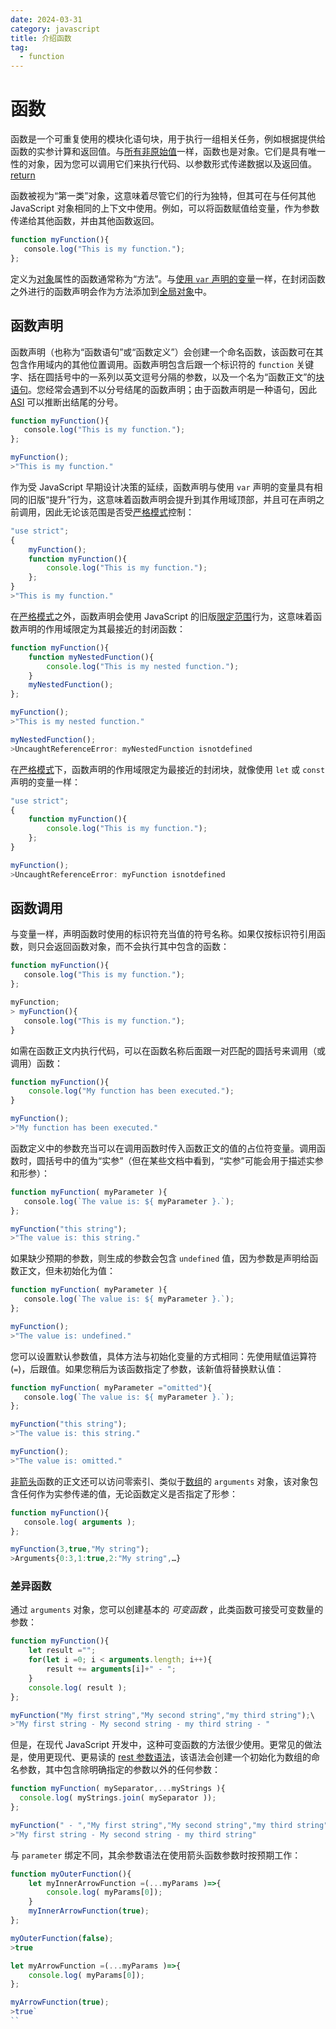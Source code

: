 ```yaml
---
date: 2024-03-31
category: javascript
title: 介绍函数
tag:
  - function
---
```

# 函数

函数是一个可重复使用的模块化语句块，用于执行一组相关任务，例如根据提供给函数的实参计算和返回值。与[所有非原始值](/web/javascript/objects)一样，函数也是对象。它们是具有唯一性的对象，因为您可以调用它们来执行代码、以参数形式传递数据以及返回值。[return](/web/javascript/functions/return)

函数被视为“第一类”对象，这意味着尽管它们的行为独特，但其可在与任何其他 JavaScript 对象相同的上下文中使用。例如，可以将函数赋值给变量，作为参数传递给其他函数，并由其他函数返回。

```javascript
function myFunction(){
   console.log("This is my function.");
};
```

定义为[对象](/web/javascript/objects)属性的函数通常称为“方法”。与[使用 `var` 声明的变量](/web/javascript/data-types/variable)一样，在封闭函数之外进行的函数声明会作为方法添加到[全局对象](/web/javascript/data-types/variable#global-scope)中。

## 函数声明

函数声明（也称为“函数语句”或“函数定义”）会创建一个命名函数，该函数可在其包含作用域内的其他位置调用。函数声明包含后跟一个标识符的 `function` 关键字、括在圆括号中的一系列以英文逗号分隔的参数，以及一个名为“函数正文”的[块语句](/web/javascript/introduction#block-statements)。您经常会遇到不以分号结尾的函数声明；由于函数声明是一种语句，因此 [ASI](/web/javascript/appendix#ASI) 可以推断出结尾的分号。

```javascript
function myFunction(){
   console.log("This is my function.");
};

myFunction();
>"This is my function."
```

作为受 JavaScript 早期设计决策的延续，函数声明与使用 `var` 声明的变量具有相同的旧版“提升”行为，这意味着函数声明会提升到其作用域顶部，并且可在声明之前调用，因此无论该范围是否受[严格模式](/web/javascript/appendix#strict-mode)控制：

```javascript
"use strict";
{
    myFunction();
    function myFunction(){
        console.log("This is my function.");
    };
}
>"This is my function."
```

在[严格模式](/web/javascript/appendix#strict-mode)之外，函数声明会使用 JavaScript 的旧版[限定范围](/web/javascript/data-types/variable#scope)行为，这意味着函数声明的作用域限定为其最接近的封闭函数：

```javascript
function myFunction(){
    function myNestedFunction(){
        console.log("This is my nested function.");
    }
    myNestedFunction();
};

myFunction();
>"This is my nested function."

myNestedFunction();
>UncaughtReferenceError: myNestedFunction isnotdefined
```

在[严格模式](/web/javascript/appendix#strict-mode)下，函数声明的作用域限定为最接近的封闭块，就像使用 `let` 或 `const` 声明的变量一样：

```javascript
"use strict";
{
    function myFunction(){
        console.log("This is my function.");
    };
}

myFunction();
>UncaughtReferenceError: myFunction isnotdefined
```

## 函数调用

与变量一样，声明函数时使用的标识符充当值的符号名称。如果仅按标识符引用函数，则只会返回函数对象，而不会执行其中包含的函数：

```javascript
function myFunction(){
   console.log("This is my function.");
};

myFunction;
> myFunction(){
   console.log("This is my function.");
}
```

如需在函数正文内执行代码，可以在函数名称后面跟一对匹配的圆括号来调用（或调用）函数：

```javascript
function myFunction(){
    console.log("My function has been executed.");
}

myFunction();
>"My function has been executed."
```

函数定义中的参数充当可以在调用函数时传入函数正文的值的占位符变量。调用函数时，圆括号中的值为“实参”（但在某些文档中看到，“实参”可能会用于描述实参和形参）：

```javascript
function myFunction( myParameter ){
   console.log(`The value is: ${ myParameter }.`);
};

myFunction("this string");
>"The value is: this string."
```

如果缺少预期的参数，则生成的参数会包含 `undefined` 值，因为参数是声明给函数正文，但未初始化为值：

```javascript
function myFunction( myParameter ){
   console.log(`The value is: ${ myParameter }.`);
};

myFunction();
>"The value is: undefined."
```

您可以设置默认参数值，具体方法与初始化变量的方式相同：先使用赋值运算符 (`=`)，后跟值。如果您稍后为该函数指定了参数，该新值将替换默认值：

```javascript
function myFunction( myParameter ="omitted"){
   console.log(`The value is: ${ myParameter }.`);
};

myFunction("this string");
>"The value is: this string."

myFunction();
>"The value is: omitted."
```

[非箭头](/web/javascript/functions/function-expressions#arrow-functions)函数的正文还可以访问零索引、类似于[数组](/web/javascript/collections/indexed#array)的 `arguments` 对象，该对象包含任何作为实参传递的值，无论函数定义是否指定了形参：

```javascript
function myFunction(){
   console.log( arguments );
};

myFunction(3,true,"My string");
>Arguments{0:3,1:true,2:"My string",…}
```

### 差异函数

通过 `arguments` 对象，您可以创建基本的 *可变函数* ，此类函数可接受可变数量的参数：

```javascript
function myFunction(){
    let result ="";
    for(let i =0; i < arguments.length; i++){
        result += arguments[i]+" - ";
    }
    console.log( result );
};

myFunction("My first string","My second string","my third string");\
>"My first string - My second string - my third string - "
```

但是，在现代 JavaScript 开发中，这种可变函数的方法很少使用。更常见的做法是，使用更现代、更易读的 [rest 参数语法](/web/javascript/collections/indexed#rest-operator)，该语法会创建一个初始化为数组的命名参数，其中包含除明确指定的参数以外的任何参数：

```javascript
function myFunction( mySeparator,...myStrings ){
  console.log( myStrings.join( mySeparator ));
};

myFunction(" - ","My first string","My second string","my third string");
>"My first string - My second string - my third string"
```

与 `parameter` 绑定不同，其余参数语法在使用箭头函数参数时按预期工作：

```javascript
function myOuterFunction(){
    let myInnerArrowFunction =(...myParams )=>{
        console.log( myParams[0]);
    }
    myInnerArrowFunction(true);
};

myOuterFunction(false);
>true

let myArrowFunction =(...myParams )=>{
    console.log( myParams[0]);
};

myArrowFunction(true);
>true`
``
```
